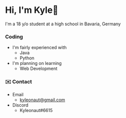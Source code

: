 # Hi, I'm Kyle👋
I'm a 18 y/o student at a high school in Bavaria, Germany  

### Coding
- I'm fairly experienced with
  - Java
  - Python
- I'm planning on learning
  - Web Development
  
  
 ### ✉️ Contact
 - Email
   - kyleonaut@gmail.com
 - Discord
   - Kyleonaut#6615
